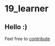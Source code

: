 # 19_learner

## Hello :)

Feel free to [contribute](https://github.com/NathanielDamours/fastai-flashcards/blob/main/CONTRIBUTING.md)
